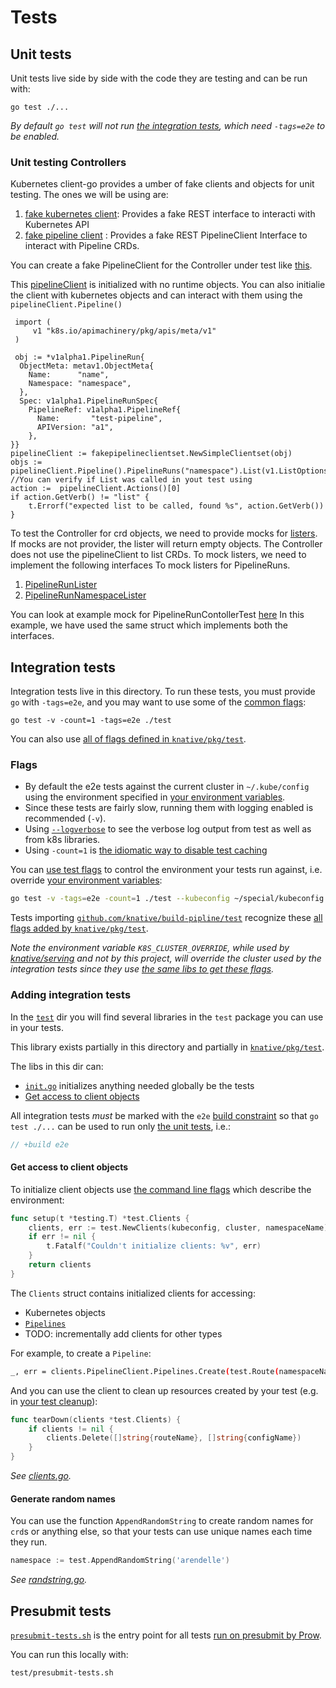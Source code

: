 # Tests

## Unit tests

Unit tests live side by side with the code they are testing and can be run with:

```shell
go test ./...
```

_By default `go test` will not run [the integration tests](#integration-tests), which need
`-tags=e2e` to be enabled._

### Unit testing Controllers
Kubernetes client-go provides a umber of fake clients and objects for unit testing. The ones we will be using are:

1. [fake kubernetes client](k8s.io/client-go/kubernetes/fake): Provides a fake REST interface to interacti with Kubernetes API
1. [fake pipeline client](./../pkg/client/clientset/versioned/fake/clientset_generated.go) : Provides a fake REST PipelineClient Interface to interact with Pipeline CRDs.

You can create a fake PipelineClient for the Controller under test like [this](./../pkg/reconciler/v1alpha1/pipelinerun/pipelinerun_test.go#L102).

This [pipelineClient](./../pkg/client/clientset/versioned/clientset.go#L34) is initialized with no runtime objects. You can also initialie the client with kubernetes objects and can interact with them using the `pipelineClient.Pipeline()`

```
 import (
     v1 "k8s.io/apimachinery/pkg/apis/meta/v1"
 )

 obj := *v1alpha1.PipelineRun{
  ObjectMeta: metav1.ObjectMeta{
	Name:      "name",
	Namespace: "namespace",
  },
  Spec: v1alpha1.PipelineRunSpec{
	PipelineRef: v1alpha1.PipelineRef{
	  Name:       "test-pipeline",
	  APIVersion: "a1",
	},
}}
pipelineClient := fakepipelineclientset.NewSimpleClientset(obj)
objs := pipelineClient.Pipeline().PipelineRuns("namespace").List(v1.ListOptions{})
//You can verify if List was called in yout test using
action :=  pipelineClient.Actions()[0]
if action.GetVerb() != "list" {
    t.Errorf("expected list to be called, found %s", action.GetVerb())
}
```

To test the Controller for crd objects, we need to provide mocks for [listers](./../pkg/client/listers). If mocks are not provider, the lister will return empty objects.
The Controller does not use the pipelineClient to list  CRDs. To mock listers, we need to implement the following interfaces
To mock listers for PipelineRuns.
1. [PipelineRunLister](./../pkg/client/listers/pipeline/v1alpha1/pipelinerun.go#L26)
1. [PipelineRunNamespaceLister](./../pkg/client/listers/pipeline/v1alpha1/pipelinerun.go#L58)

You can look at example mock for PipelineRunContollerTest [here](./../pkg/reconciler/v1alpha1/pipelinerun/pipelinerun_test.go#L123)
In this example, we have used the same struct which implements both the interfaces.

## Integration tests

Integration tests live in this directory. To run these tests, you must provide `go` with
`-tags=e2e`, and you may want to use some of the [common flags](#common-flags):

```shell
go test -v -count=1 -tags=e2e ./test
```

You can also use
[all of flags defined in `knative/pkg/test`](https://github.com/knative/pkg/tree/master/test#flags).

### Flags

* By default the e2e tests against the current cluster in `~/.kube/config`
  using the environment specified in [your environment variables](/DEVELOPMENT.md#environment-setup).
* Since these tests are fairly slow, running them with logging
  enabled is recommended (`-v`).
* Using [`--logverbose`](#output-verbose-log) to see the verbose log output from test as well as from k8s libraries.
* Using `-count=1` is [the idiomatic way to disable test caching](https://golang.org/doc/go1.10#test)

You can [use test flags](#flags) to control the environment
your tests run against, i.e. override [your environment variables](/DEVELOPMENT.md#environment-setup):

```bash
go test -v -tags=e2e -count=1 ./test --kubeconfig ~/special/kubeconfig --cluster myspecialcluster
```

Tests importing [`github.com/knative/build-pipline/test`](#adding-integration-tests) recognize these
[all flags added by `knative/pkg/test`](https://github.com/knative/pkg/tree/master/test#flags).

_Note the environment variable `K8S_CLUSTER_OVERRIDE`, while used by [knative/serving](https://github.com/knative/serving)
and not by this project, will override the cluster used by the integration tests since they use
[the same libs to get these flags](https://github.com/knative/serving)._

### Adding integration tests

In the [`test`](/test/) dir you will find several libraries in the `test` package
you can use in your tests.

This library exists partially in this directory and partially in
[`knative/pkg/test`](https://github.com/knative/pkg/tree/master/test).

The libs in this dir can:

* [`init.go`](./init.go) initializes anything needed globally be the tests
* [Get access to client objects](#get-access-to-client-objects)

All integration tests _must_ be marked with the `e2e` [build constraint](https://golang.org/pkg/go/build/)
so that `go test ./...` can be used to run only [the unit tests](#unit-tests), i.e.:

```go
// +build e2e
```

#### Get access to client objects

To initialize client objects use [the command line flags](#use-flags)
which describe the environment:

```go
func setup(t *testing.T) *test.Clients {
    clients, err := test.NewClients(kubeconfig, cluster, namespaceName)
    if err != nil {
        t.Fatalf("Couldn't initialize clients: %v", err)
    }
    return clients
}
```

The `Clients` struct contains initialized clients for accessing:

* Kubernetes objects
* [`Pipelines`](https://github.com/knative/build-pipeline#pipeline)
* TODO: incrementally add clients for other types

For example, to create a `Pipeline`:

```bash
_, err = clients.PipelineClient.Pipelines.Create(test.Route(namespaceName, pipelineName))
```

And you can use the client to clean up resources created by your test (e.g. in
[your test cleanup](https://github.com/knative/pkg/tree/master/test#ensure-test-cleanup)):

```go
func tearDown(clients *test.Clients) {
    if clients != nil {
        clients.Delete([]string{routeName}, []string{configName})
    }
}
```

_See [clients.go](./clients.go)._


#### Generate random names

You can use the function `AppendRandomString` to create random names for `crd`s or anything else,
so that your tests can use unique names each time they run.

```go
namespace := test.AppendRandomString('arendelle')
```

_See [randstring.go](./randstring.go)._

## Presubmit tests

[`presubmit-tests.sh`](./presubmit-tests.sh) is the entry point for all tests
[run on presubmit by Prow](../CONTRIBUTING.md#pull-request-process).

You can run this locally with:

```shell
test/presubmit-tests.sh
```
